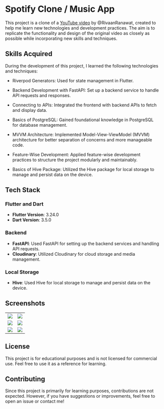 # Spotify Clone / Music App

This project is a clone of a [YouTube video](https://www.youtube.com/watch?v=CWvlOU2Y3Ik) by @RivaanRanawat, created to help me learn new technologies and development practices. The aim is to replicate the functionality and design of the original video as closely as possible while incorporating new skills and techniques.

## Skills Acquired

During the development of this project, I learned the following technologies and techniques:

 - Riverpod Generators: Used for state management in Flutter.

 - Backend Development with FastAPI: Set up a backend service to handle API requests and responses.

- Connecting to APIs: Integrated the frontend with backend APIs to fetch and display data.

- Basics of PostgreSQL: Gained foundational knowledge in PostgreSQL for database management.

- MVVM Architecture: Implemented Model-View-ViewModel (MVVM) architecture for better separation of concerns and more manageable code.

- Feature-Wise Development: Applied feature-wise development practices to structure the project modularly and maintainably.

- Basics of Hive Package: Utilized the Hive package for local storage to manage and persist data on the device.

## Tech Stack

### Flutter and Dart

- **Flutter Version**: 3.24.0
- **Dart Version**: 3.5.0

### Backend

- **FastAPI**:  Used FastAPI for setting up the backend services and handling API requests.
- **Cloudinary**:  Utilized Cloudinary for cloud storage and media management.

### Local Storage
- **Hive**:  Used Hive for local storage to manage and persist data on the device.

## Screenshots

<table style="border:none">
    <tr>
        <td style="border:none"> <img src="https://github.com/aalperen-dev/spotify/blob/main/project_screenshots/signup_screen.png"></td ><td> <img src="https://github.com/aalperen-dev/spotify/blob/main/project_screenshots/signin_screen.png"> </td>
    </tr>
    <tr>
        <td style="border:none"> <img src="https://github.com/aalperen-dev/spotify/blob/main/project_screenshots/home_screen.png"></td ><td> <img src="https://github.com/aalperen-dev/spotify/blob/main/project_screenshots/library_screen.png"> </td>
    </tr>
    <tr>
        <td style="border:none"> <img src="https://github.com/aalperen-dev/spotify/blob/main/project_screenshots/upload_song_screen.png"></td ><td> <img src="https://github.com/aalperen-dev/spotify/blob/main/project_screenshots/music_player.png"> </td>
    </tr>
</table>

## License

This project is for educational purposes and is not licensed for commercial use. Feel free to use it as a reference for learning.

## Contributing

Since this project is primarily for learning purposes, contributions are not expected. However, if you have suggestions or improvements, feel free to open an issue or contact me!
